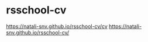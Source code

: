 # rsschool-cv
https://natali-snv.github.io/rsschool-cv/cv
https://natali-snv.github.io/rsschool-cv/
